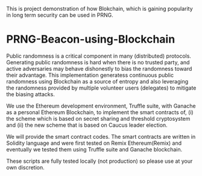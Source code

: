 
This is project demonstration of how Blokchain, which is gaining popularity in long term security can be used in PRNG.

# PRNG-Beacon-using-Blockchain
Public randomness is a critical component in many (distributed) protocols. 
Generating public randomness is hard when there is no trusted party, and active adversaries may behave dishonestly to bias the randomness toward their advantage. 
This implementation generatess continuous public randomness using Blockchain as a source of entropy and also leveraging the randomness provided by multiple volunteer users (delegates) to mitigate the biasing attacks. 

We use the Ethereum development environment, Truffle suite, with Ganache as a personal Ethereum Blockchain, to implement the smart contracts of, 
(i) the scheme which is based on secret sharing and threshold cryptosystem and 
(ii) the new scheme that is based on Caucus leader election.

We will provide the smart contract codes. The smart contracts are written in Solidity language and were first tested on Remix Ethereum(Remix) and eventually we tested them using Truffle suite and Ganache blockchain.

These scripts are fully tested locally (not production) so please use at your own discretion.

